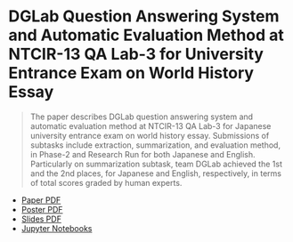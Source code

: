 # DGLab Question Answering System and Automatic Evaluation Method at NTCIR-13 QA Lab-3 for University Entrance Exam on World History Essay

> The paper describes DGLab question answering system and automatic evaluation method at NTCIR-13 QA Lab-3 for Japanese university entrance exam on world history essay. Submissions of subtasks include extraction, summarization, and evaluation method, in Phase-2 and Research Run for both Japanese and English. Particularly on summarization subtask, team DGLab achieved the 1st and the 2nd places, for Japanese and English, respectively, in terms of total scores graded by human experts.

* [Paper PDF](http://research.nii.ac.jp/ntcir/workshop/OnlineProceedings13/pdf/ntcir/08-NTCIR13-QALAB-JiangM.pdf)
* [Poster PDF](http://research.nii.ac.jp/ntcir/workshop/OnlineProceedings13/pdf/ntcir/08-NTCIR13-QALAB-JiangM-poster.pdf)
* [Slides PDF](http://research.nii.ac.jp/ntcir/workshop/OnlineProceedings13/pdf/ntcir/08-NTCIR13-QALAB-JiangM-slides.pdf)
* [Jupyter Notebooks](qalab3-essay-phase2/notebooks/)
